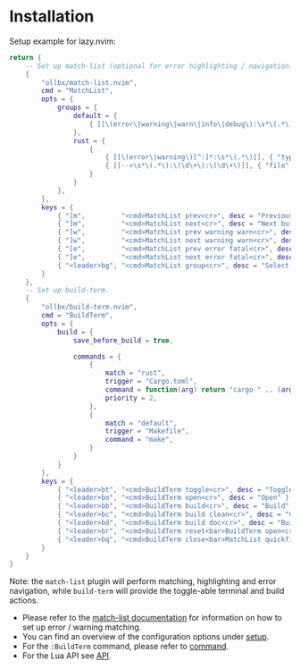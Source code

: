 # Installation

Setup example for lazy.nvim:

```lua
return {
    -- Set up match-list (optional for error highlighting / navigation).
    {
        "ollbx/match-list.nvim",
        cmd = "MatchList",
        opts = {
            groups = {
                default = {
                    { [[\(error\|warning\|warn\|info\|debug\):\s*\(.*\)]], { "type", "message" } }
                },
                rust = {
                    {
                        { [[\(error\|warning\)[^:]*:\s*\(.*\)]], { "type", "message" } },
                        { [[-->\s*\(.*\):\(\d\+\):\(\d\+\)]], { "file", "lnum", "col" } }
                    }
                }
            },
        },
        keys = {
            { "[m",         "<cmd>MatchList prev<cr>", desc = "Previous build match" },
            { "]m",         "<cmd>MatchList next<cr>", desc = "Next build match" },
            { "[w",         "<cmd>MatchList prev warning warn<cr>", desc = "Previous build warning" },
            { "]w",         "<cmd>MatchList next warning warn<cr>", desc = "Next build warning" },
            { "[e",         "<cmd>MatchList prev error fatal<cr>", desc = "Previous build error" },
            { "]e",         "<cmd>MatchList next error fatal<cr>", desc = "Next build error" },
            { "<leader>bg", "<cmd>MatchList group<cr>", desc = "Select match group" },
        }
    },
    -- Set up build-term.
    {
        "ollbx/build-term.nvim",
        cmd = "BuildTerm",
        opts = {
            build = {
                save_before_build = true,

                commands = {
                    {
                        match = "rust",
                        trigger = "Cargo.toml",
                        command = function(arg) return "cargo " .. (arg or "build") end,
                        priority = 2,
                    },
                    {
                        match = "default",
                        trigger = "Makefile",
                        command = "make",
                    }
                }
            }
        },
        keys = {
            { "<leader>bt", "<cmd>BuildTerm toggle<cr>", desc = "Toggle" },
            { "<leader>bo", "<cmd>BuildTerm open<cr>", desc = "Open" },
            { "<leader>bb", "<cmd>BuildTerm build<cr>", desc = "Build" },
            { "<leader>bc", "<cmd>BuildTerm build clean<cr>", desc = "Clean" },
            { "<leader>bd", "<cmd>BuildTerm build doc<cr>", desc = "Build docs" },
            { "<leader>br", "<cmd>BuildTerm reset<bar>BuildTerm open<cr>", desc = "Resets the terminal" },
            { "<leader>bq", "<cmd>BuildTerm close<bar>MatchList quickfix<cr>", desc = "Send to quickfix" },
        }
    }
}
```

Note: the `match-list` plugin will perform matching, highlighting and error
navigation, while `build-term` will provide the toggle-able terminal and build
actions.

- Please refer to the [match-list documentation](https://github.com/ollbx/match-list.nvim/blob/main/doc/01-installation.md)
  for information on how to set up error / warning matching.
- You can find an overview of the configuration options under [setup](02-configuration.md).
- For the `:BuildTerm` command, please refer to [command](04-command.md).
- For the Lua API see [API](05-lua-api.md).
